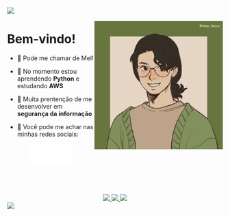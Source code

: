 <img src="https://capsule-render.vercel.app/api?type=Waving&color=68753e&fontColor=ffffff&height=200&section=header" />

<p align="left">
<img align="right" alt="minha imagem" width="300" src="assets/imagem01.png">
<h1>Bem-vindo!</h1>

- :herb: Pode me chamar de Mel!

- :seedling: No momento estou aprendendo **Python** e estudando **AWS**

- :deciduous_tree: Muita prentenção de me desenvolver em **segurança da informação**

- :cactus: Você pode me achar nas minhas redes sociais:

<div align="center">
  <a href="https://instagram.com/mellralla"><img height="50em" src="assets/iglogo.svg" target="_blank"></a>
  <a href="https://www.linkedin.com/in/melissa-ralla/"><img height="50em" src="assets/linkedinlogo.svg" target="_blank"></a>
</div>
</p>

<br>
<br>
<br>

<div align="center">
  <a href="https://github.com/loeycism">
          <! -- github stats-->
    <img height="150em" src="https://github-readme-stats.vercel.app/api?username=mellralla&count_private=true&include_all_commits=true&show_icons=false&&title_color=969664&text_color=969664&bg_color=22272e&cache_seconds=1800&locale=en&hide_border=false&show_owner=true">
           <! -- language use -->
    <img height="150em" src="https://github-readme-stats.vercel.app/api/top-langs/?username=mellralla&theme=ayu-mirage&hide_border=false&&layout=compact&title_color=969664&text_color=969664&bg_color=22272e&cache_seconds=1800&locale=en">
           <! -- streak -->
    <img height="180em" src="https://github-readme-streak-stats.herokuapp.com?user=mellralla&background=22272E&ring=969664&fire=E3E398&stroke=969664&currStreakLabel=E3E398&dates=969664&sideNums=E3E398&sideLabels=E3E398&currStreakNum=E3E398">
    
  </a>
</div>

<img src="https://capsule-render.vercel.app/api?type=Waving&color=68753e&fontColor=e5d5c5&height=150&section=footer&animation=fadeIn" />
